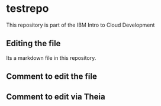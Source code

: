 # testrepo
This repository is part of the IBM Intro to Cloud Development

## Editing the file

Its a markdown file in this repository.

## Comment to edit the file 

## Comment to edit via Theia
